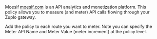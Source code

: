 Moesif [moesif.com](https://moesif.com) is an API analytics and monetization platform. This policy allows you to measure (and meter) API calls flowing through your Zuplo gateway.

Add the policy to each route you want to meter. Note you can specify the Meter API Name and Meter Value (meter increment) at the policy level.
